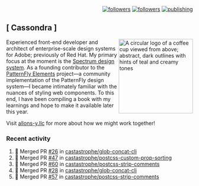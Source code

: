 <p align="right"><a rel="me" href="https://front-end.social/@castastrophe">
    <img alt="followers" title="Follow me on Mastodon" src="https://img.shields.io/mastodon/follow/109297102751309835?domain=https%3A%2F%2Ffront-end.social&label=Follow&logo=mastodon&logoColor=white&style=for-the-badge&labelColor=008080&color=006969"/></a>
  <a href="https://codepen.io/castastrophe/">
    <img alt="followers" title="Follow me on CodePen" src="https://img.shields.io/badge/16-1?color=640464&labelColor=7c007c&style=for-the-badge&logo=codepen&label=Follow"/></a>
<a href="https://castastrophe.medium.com/">
    <img alt="publishing" title="View articles on Medium" src="https://img.shields.io/badge/107-1?color=666&labelColor=444&label=subscribe&logo=medium&logoColor=white&style=for-the-badge"/></a>
</p>

## [&nbsp;Cassondra&nbsp;]

<img align="right" src="https://github-production-user-asset-6210df.s3.amazonaws.com/1840295/253016758-ba468774-1cd3-42c2-8f43-947b5eeb5edf.png" height="200" alt="A circular logo of a coffee cup viewed from above; abstract, dark outlines with hints of teal and creamy tones">

Experienced front-end developer and architect of enterprise-scale design systems for Adobe; previously of Red Hat. My primary focus at the moment is the [Spectrum design system](https://github.com/adobe/spectrum-css). As a founding contributor to the [PatternFly&nbsp;Elements](https://github.com/patternfly/patternfly-elements) project&mdash;a community implementation of the PatternFly design system&mdash;I became intimately familiar with the nuances of styling web components. To this end, I have been compiling a book with my learnings and hope to make it available later this year.

Visit [allons-y.llc](http://allons-y.llc/) for more about how we might work together!

### Recent activity

<!--START_SECTION:activity-->
1. 🎉 Merged PR [#26](https://github.com/castastrophe/glob-concat-cli/pull/26) in [castastrophe/glob-concat-cli](https://github.com/castastrophe/glob-concat-cli)
2. 🎉 Merged PR [#47](https://github.com/castastrophe/postcss-custom-prop-sorting/pull/47) in [castastrophe/postcss-custom-prop-sorting](https://github.com/castastrophe/postcss-custom-prop-sorting)
3. 🎉 Merged PR [#60](https://github.com/castastrophe/postcss-strip-comments/pull/60) in [castastrophe/postcss-strip-comments](https://github.com/castastrophe/postcss-strip-comments)
4. 🎉 Merged PR [#28](https://github.com/castastrophe/glob-concat-cli/pull/28) in [castastrophe/glob-concat-cli](https://github.com/castastrophe/glob-concat-cli)
5. 🎉 Merged PR [#57](https://github.com/castastrophe/postcss-strip-comments/pull/57) in [castastrophe/postcss-strip-comments](https://github.com/castastrophe/postcss-strip-comments)
<!--END_SECTION:activity-->
